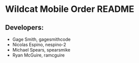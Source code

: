 # Wildcat Mobile Order README

## Developers:
- Gage Smith, gagesmithcode
- Nicolas Espino, nespino-2
- Michael Spears, spearsmike
- Ryan McGuire, ramcguire
